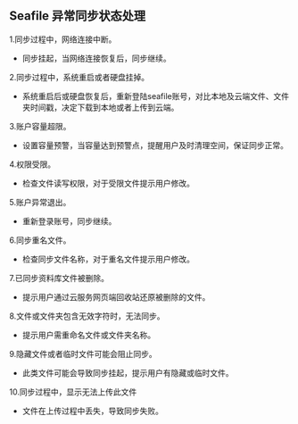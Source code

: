 ## Seafile 异常同步状态处理

1.同步过程中，网络连接中断。
  - 同步挂起，当网络连接恢复后，同步继续。
  
2.同步过程中，系统重启或者硬盘挂掉。
  - 系统重启后或硬盘恢复后，重新登陆seafile账号，对比本地及云端文件、文件夹时间戳，决定下载到本地或者上传到云端。
  
3.账户容量超限。
  - 设置容量预警，当容量达到预警点，提醒用户及时清理空间，保证同步正常。
  
4.权限受限。
  - 检查文件读写权限，对于受限文件提示用户修改。

5.账户异常退出。
  - 重新登录账号，同步继续。
  
6.同步重名文件。
  - 检查同步文件名称，对于重名文件提示用户修改。

7.已同步资料库文件被删除。
  - 提示用户通过云服务网页端回收站还原被删除的文件。
 
8.文件或文件夹包含无效字符时，无法同步。
  - 提示用户需重命名文件或文件夹名称。
  
9.隐藏文件或者临时文件可能会阻止同步。
  - 此类文件可能会导致同步挂起，提示用户有隐藏或临时文件。
  
10.同步过程中，显示无法上传此文件
  - 文件在上传过程中丢失，导致同步失败。


